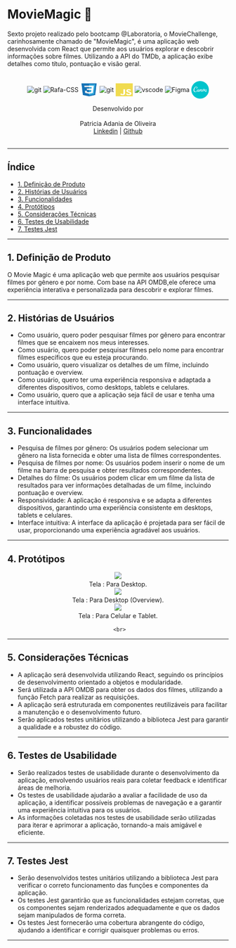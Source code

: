 # MovieMagic 🎥
Sexto projeto realizado pelo bootcamp @Laboratoria, o MovieChallenge, carinhosamente chamado de "MovieMagic", é uma aplicação web desenvolvida com React que permite aos usuários explorar e descobrir informações sobre filmes. Utilizando a API do TMDb, a aplicação exibe detalhes como título, pontuação e visão geral.


<div align="center">
  
  <br>
  <img align="center" alt="git" height="30" width="40" src="https://cdn.jsdelivr.net/gh/devicons/devicon/icons/git/git-original.svg"/>
    <img align="center" alt="Rafa-CSS" height="30" width="40" src="https://user-images.githubusercontent.com/120285942/236062287-09f1bc78-7e35-45bc-b420-17b08bd4f81d.svg">
     <img align="center" alt="Rafa-CSS" height="30" width="40" src="https://raw.githubusercontent.com/devicons/devicon/master/icons/css3/css3-original.svg">
  <img align="center" alt="git" height="30" width="40" src="https://camo.githubusercontent.com/900baefb89e187c8b32cdbb3b440d1502fe8f30a1a335cc5dc5868af0142f8b1/68747470733a2f2f63646e2e6a7364656c6976722e6e65742f67682f64657669636f6e732f64657669636f6e2f69636f6e732f6e6f64656a732f6e6f64656a732d6f726967696e616c2e737667" />
  <img align="center" alt="Rafa-Js" height="30" width="40" src="https://raw.githubusercontent.com/devicons/devicon/master/icons/javascript/javascript-plain.svg">
  <img align="center" alt="vscode" height="30" width="40" src="https://cdn.jsdelivr.net/gh/devicons/devicon/icons/vscode/vscode-original.svg" />
  <img align="center" alt="Figma" height="30" width="40" src="https://cdn.jsdelivr.net/gh/devicons/devicon/icons/figma/figma-original.svg" />
   <img align="center" alt="Canva" height="40" width="40" src="https://raw.githubusercontent.com/devicons/devicon/master/icons/canva/canva-original.svg">
  <br>


  Desenvolvido por <br>
  <br>
    Patricia Adania de Oliveira<br>
  [Linkedin](https://www.linkedin.com/in/patriciadania/) | [Github](https://github.com/patriciadania)
  <br>
  <br>
</div>
 
***
## Índice

* [1. Definição de Produto](#1-definição-de-produto) 
* [2. Histórias de Usuários](#2-histórias-de-usuários) 
* [3. Funcionalidades](#3-funcionalidades)
* [4. Protótipos](#4-protótipos)
* [5. Considerações Técnicas](5-considerações-técnicas) 
* [6. Testes de Usabilidade](#6-testes-de-usabilidade) 
* [7. Testes Jest](#7-testes-jest) 

***
## 1. Definição de Produto 
O Movie Magic é uma aplicação web que permite aos usuários pesquisar filmes por gênero e por nome. Com base na API OMDB,ele oferece uma experiência interativa e personalizada para descobrir e explorar filmes.
***
## 2. Histórias de Usuários 
- Como usuário, quero poder pesquisar filmes por gênero para encontrar filmes que se encaixem nos meus interesses.
- Como usuário, quero poder pesquisar filmes pelo nome para encontrar filmes específicos que eu esteja procurando.
- Como usuário, quero visualizar os detalhes de um filme, incluindo pontuação e overview.
- Como usuário, quero ter uma experiência responsiva e adaptada a diferentes dispositivos, como desktops, tablets e celulares.
- Como usuário, quero que a aplicação seja fácil de usar e tenha uma interface intuitiva.
 ***
 ## 3. Funcionalidades
- Pesquisa de filmes por gênero: Os usuários podem selecionar um gênero na lista fornecida e obter uma lista de filmes correspondentes.
- Pesquisa de filmes por nome: Os usuários podem inserir o nome de um filme na barra de pesquisa e obter resultados correspondentes.
- Detalhes do filme: Os usuários podem clicar em um filme da lista de resultados para ver informações detalhadas de um filme, incluindo pontuação e overview.
- Responsividade: A aplicação é responsiva e se adapta a diferentes dispositivos, garantindo uma experiência consistente em desktops, tablets e celulares.
- Interface intuitiva: A interface da aplicação é projetada para ser fácil de usar, proporcionando uma experiência agradável aos usuários.
 ***

 ## 4. Protótipos
 <div align="center">
  <img width="500" src="https://github.com/patriciadania/MovieChallenge/assets/120285942/72763f3a-59f2-45a6-ad97-5216dad449b8"/><br>
    Tela : Para Desktop.  
     <br>
</div>
<div align="center">
  <img width="500" src="https://github.com/patriciadania/MovieChallenge/assets/120285942/11c8f425-b447-4765-83e6-c41924252e4f"/><br>
    Tela : Para Desktop (Overview).  
    <br>
</div>
 <div align="center">
  <img width="300" src="https://github.com/patriciadania/MovieChallenge/assets/120285942/ff89ba71-419e-4e1a-9a56-56ff27ddd05e"/><br>
    Tela : Para Celular e Tablet.  

     <br>
</div>

  ***
 ## 5. Considerações Técnicas
- A aplicação será desenvolvida utilizando React, seguindo os princípios de desenvolvimento orientado a objetos e modularidade.
- Será utilizada a API OMDB para obter os dados dos filmes, utilizando a função Fetch para realizar as requisições.
- A aplicação será estruturada em componentes reutilizáveis para facilitar a manutenção e o desenvolvimento futuro.
- Serão aplicados testes unitários utilizando a biblioteca Jest para garantir a qualidade e a robustez do código.
   ***
## 6. Testes de Usabilidade
- Serão realizados testes de usabilidade durante o desenvolvimento da aplicação, envolvendo usuários reais para coletar feedback e identificar áreas de melhoria.
- Os testes de usabilidade ajudarão a avaliar a facilidade de uso da aplicação, a identificar possíveis problemas de navegação e a garantir uma experiência intuitiva para os usuários.
- As informações coletadas nos testes de usabilidade serão utilizadas para iterar e aprimorar a aplicação, tornando-a mais amigável e eficiente.
 ***
  ## 7. Testes Jest
- Serão desenvolvidos testes unitários utilizando a biblioteca Jest para verificar o correto funcionamento das funções e componentes da aplicação.
- Os testes Jest garantirão que as funcionalidades estejam corretas, que os componentes sejam renderizados adequadamente e que os dados sejam manipulados de forma correta.
- Os testes Jest fornecerão uma cobertura abrangente do código, ajudando a identificar e corrigir quaisquer problemas ou erros.
 ***
